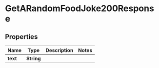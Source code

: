 

# GetARandomFoodJoke200Response

## Properties

Name | Type | Description | Notes
------------ | ------------- | ------------- | -------------
**text** | **String** |  | 




